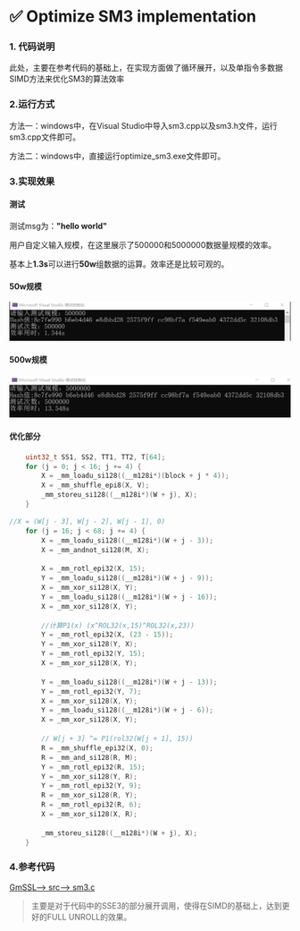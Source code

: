 # ✅ Optimize SM3 implementation

### 1. 代码说明

​	此处，主要在参考代码的基础上，在实现方面做了循环展开，以及单指令多数据SIMD方法来优化SM3的算法效率

### 2.运行方式

方法一：windows中，在Visual Studio中导入sm3.cpp以及sm3.h文件，运行sm3.cpp文件即可。

方法二：windows中，直接运行optimize_sm3.exe文件即可。

### 3.实现效果

#### 测试

测试msg为：**"hello world"**

用户自定义输入规模，在这里展示了500000和5000000数据量规模的效率。

基本上**1.3s**可以进行**50w**组数据的运算。效率还是比较可观的。

#### 50w规模

![](https://github.com/lunan0320/Crypto_projects/blob/main/5.SM3_optimization/50w.png)

#### 500w规模

![](https://github.com/lunan0320/Crypto_projects/blob/main/5.SM3_optimization/500w.png)



#### 优化部分

```c++
	uint32_t SS1, SS2, TT1, TT2, T[64];
	for (j = 0; j < 16; j += 4) {
		X = _mm_loadu_si128((__m128i*)(block + j * 4)); 
		X = _mm_shuffle_epi8(X, V);
		_mm_storeu_si128((__m128i*)(W + j), X);
	}
```

```c++
//X = (W[j - 3], W[j - 2], W[j - 1], 0) 
	for (j = 16; j < 68; j += 4) {
		X = _mm_loadu_si128((__m128i*)(W + j - 3));   
		X = _mm_andnot_si128(M, X);

		X = _mm_rotl_epi32(X, 15);
		Y = _mm_loadu_si128((__m128i*)(W + j - 9));
		X = _mm_xor_si128(X, Y);
		Y = _mm_loadu_si128((__m128i*)(W + j - 16));
		X = _mm_xor_si128(X, Y);

		//计算P1(x) (x^ROL32(x,15)^ROL32(x,23))
		Y = _mm_rotl_epi32(X, (23 - 15));  
		Y = _mm_xor_si128(Y, X);
		Y = _mm_rotl_epi32(Y, 15);
		X = _mm_xor_si128(X, Y);

		Y = _mm_loadu_si128((__m128i*)(W + j - 13));
		Y = _mm_rotl_epi32(Y, 7);
		X = _mm_xor_si128(X, Y);
		Y = _mm_loadu_si128((__m128i*)(W + j - 6));
		X = _mm_xor_si128(X, Y);

		// W[j + 3] ^= P1(rol32(W[j + 1], 15)) 
		R = _mm_shuffle_epi32(X, 0); 
		R = _mm_and_si128(R, M);
		Y = _mm_rotl_epi32(R, 15);
		Y = _mm_xor_si128(Y, R);
		Y = _mm_rotl_epi32(Y, 9);
		R = _mm_xor_si128(R, Y);
		R = _mm_rotl_epi32(R, 6);
		X = _mm_xor_si128(X, R);

		_mm_storeu_si128((__m128i*)(W + j), X);
	}
```

### 4.参考代码

[GmSSL--> src--> sm3.c](https://github.com/guanzhi/GmSSL/blob/develop/src/sm3.c)

> 主要是对于代码中的SSE3的部分展开调用，使得在SIMD的基础上，达到更好的FULL UNROLL的效果。

